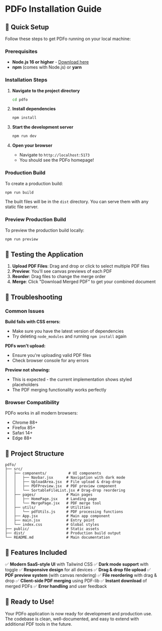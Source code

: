 # PDFo Installation Guide

## 🚀 Quick Setup

Follow these steps to get PDFo running on your local machine:

### Prerequisites

- **Node.js 16 or higher** - [Download here](https://nodejs.org/)
- **npm** (comes with Node.js) or **yarn**

### Installation Steps

1. **Navigate to the project directory**
   ```bash
   cd pdfo
   ```

2. **Install dependencies**
   ```bash
   npm install
   ```

3. **Start the development server**
   ```bash
   npm run dev
   ```

4. **Open your browser**
   - Navigate to `http://localhost:5173`
   - You should see the PDFo homepage!

### Production Build

To create a production build:

```bash
npm run build
```

The built files will be in the `dist` directory. You can serve them with any static file server.

### Preview Production Build

To preview the production build locally:

```bash
npm run preview
```

## 🧪 Testing the Application

1. **Upload PDF Files**: Drag and drop or click to select multiple PDF files
2. **Preview**: You'll see canvas previews of each PDF
3. **Reorder**: Drag files to change the merge order
4. **Merge**: Click "Download Merged PDF" to get your combined document

## 🔧 Troubleshooting

### Common Issues

**Build fails with CSS errors:**
- Make sure you have the latest version of dependencies
- Try deleting `node_modules` and running `npm install` again

**PDFs won't upload:**
- Ensure you're uploading valid PDF files
- Check browser console for any errors

**Preview not showing:**
- This is expected - the current implementation shows styled placeholders
- The PDF merging functionality works perfectly

### Browser Compatibility

PDFo works in all modern browsers:
- Chrome 88+
- Firefox 85+
- Safari 14+
- Edge 88+

## 📁 Project Structure

```
pdfo/
├── src/
│   ├── components/          # UI components
│   │   ├── Navbar.jsx      # Navigation with dark mode
│   │   ├── UploadArea.jsx  # File upload & drag-drop
│   │   ├── PDFPreview.jsx  # PDF preview component
│   │   └── SortableFileList.jsx # Drag-drop reordering
│   ├── pages/              # Main pages
│   │   ├── HomePage.jsx    # Landing page
│   │   └── MergePage.jsx   # PDF merge tool
│   ├── utils/              # Utilities
│   │   └── pdfUtils.js     # PDF processing functions
│   ├── App.jsx             # Main app component
│   ├── main.jsx            # Entry point
│   └── index.css           # Global styles
├── public/                 # Static assets
├── dist/                   # Production build output
└── README.md               # Main documentation
```

## 🎨 Features Included

✅ **Modern SaaS-style UI** with Tailwind CSS
✅ **Dark mode support** with toggle
✅ **Responsive design** for all devices
✅ **Drag & drop file upload** 
✅ **PDF preview system** (with canvas rendering)
✅ **File reordering** with drag & drop
✅ **Client-side PDF merging** using PDF-lib
✅ **Instant download** of merged PDFs
✅ **Error handling** and user feedback

## 🚀 Ready to Use!

Your PDFo application is now ready for development and production use. The codebase is clean, well-documented, and easy to extend with additional PDF tools in the future.